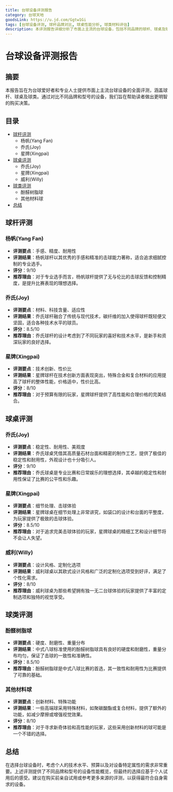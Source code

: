 ```yaml
---
title: 台球设备评测报告
category: 台球天地
goodsLink: https://u.jd.com/Ggtw1Gi
tags: [台球设备评测, 球杆品牌对比, 球桌性能分析, 球类材料评估]
description: 本评测报告详细分析了市面上主流的台球设备，包括不同品牌的球杆、球桌及球类的性能特点。从专业选手到业余爱好者，读者可以根据自身需求对比杨帆、乔氏、星牌等品牌的产品，了解其在手感、精度、稳定性等方面的表现，从而做出更明智的购买决策。无论是追求高性能还是性价比，本报告都提供了有价值的参考信息。
---
```

# 台球设备评测报告

## 摘要
本报告旨在为台球爱好者和专业人士提供市面上主流台球设备的全面评测，涵盖球杆、球桌及球类。通过对比不同品牌和型号的设备，我们旨在帮助读者做出更明智的购买决策。

## 目录
- [球杆评测](#球杆评测)
  - 杨帆(Yang Fan)
  - 乔氏(Joy)
  - 星牌(Xingpai)
- [球桌评测](#球桌评测)
  - 乔氏(Joy)
  - 星牌(Xingpai)
  - 威利(Willy)
- [球类评测](#球类评测)
  - 酚醛树脂球
  - 其他材料球
- [总结](#总结)

## 球杆评测

### 杨帆(Yang Fan)
- **评测要点**：手感、精度、耐用性
- **评测结果**：杨帆球杆以其优秀的手感和精准的击球能力著称，适合追求细腻控制的专业选手。
- **评分**：9/10
- **推荐理由**：对于专业选手而言，杨帆球杆提供了无与伦比的击球反馈和控制精度，是提升比赛表现的理想选择。

### 乔氏(Joy)
- **评测要点**：材料、科技含量、适应性
- **评测结果**：乔氏球杆融合了传统与现代技术，碳纤维的加入使得球杆既轻便又坚固，适合各种技术水平的球员。
- **评分**：8.5/10
- **推荐理由**：乔氏球杆的设计考虑到了不同玩家的喜好和技术水平，是新手和资深玩家的良好选择。

### 星牌(Xingpai)
- **评测要点**：技术创新、性价比
- **评测结果**：星牌球杆在技术创新方面表现突出，特殊合金和复合材料的应用提高了球杆的整体性能，价格适中，性价比高。
- **评分**：8/10
- **推荐理由**：对于预算有限的玩家，星牌球杆提供了高性能和合理价格的完美结合。

## 球桌评测

### 乔氏(Joy)
- **评测要点**：稳定性、耐用性、美观度
- **评测结果**：乔氏球桌凭借其高质量石材台面和精密的制作工艺，提供了极佳的稳定性和耐用性，外观设计也十分吸引人。
- **评分**：9/10
- **推荐理由**：乔氏球桌是专业比赛和日常娱乐的理想选择，其卓越的稳定性和耐用性保证了比赛的公平性和乐趣。

### 星牌(Xingpai)
- **评测要点**：细节处理、击球体验
- **评测结果**：星牌球桌在细节处理上非常讲究，如袋口的设计和台面的平整度，为玩家提供了极致的击球体验。
- **评分**：8.5/10
- **推荐理由**：对于追求完美击球体验的玩家，星牌球桌的精细工艺和设计细节将不会让人失望。

### 威利(Willy)
- **评测要点**：设计风格、定制化选项
- **评测结果**：威利球桌以其欧式设计风格和广泛的定制化选项受到好评，满足了个性化需求。
- **评分**：8/10
- **推荐理由**：威利球桌为那些希望拥有独一无二台球体验的玩家提供了丰富的定制选项和独特的视觉享受。

## 球类评测

### 酚醛树脂球
- **评测要点**：硬度、耐磨性、重量分布
- **评测结果**：中式八球标准使用的酚醛树脂球具有良好的硬度和耐磨性，重量分布均匀，保证了击球的一致性和准确性。
- **评分**：8.5/10
- **推荐理由**：酚醛树脂球是中式八球比赛的首选，其一致性和耐用性为比赛提供了可靠的基础。

### 其他材料球
- **评测要点**：创新材料、特殊功能
- **评测结果**：一些高端球采用特殊材料，如聚碳酸酯或复合材料，提供了额外的功能，如减少摩擦或增强视觉效果。
- **评分**：8/10
- **推荐理由**：对于寻求新奇体验和高性能的玩家，这些采用创新材料的球可能是一个不错的选择。

## 总结
在选择台球设备时，考虑个人的技术水平、预算以及对设备特定属性的需求非常重要。上述评测提供了不同品牌和型号的设备性能概览，但最终的选择应基于个人试用后的感受。建议在购买前亲自试用或参考更多来源的评测，以获得最符合自身需求的设备。
